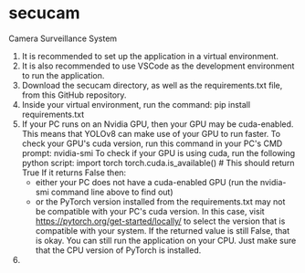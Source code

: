 # secucam
Camera Surveillance System

1) It is recommended to set up the application in a virtual environment.
2) It is also recommended to use VSCode as the development environment to run the application.
3) Download the secucam directory, as well as the requirements.txt file, from this GitHub repository.
4) Inside your virtual environment, run the command: pip install requirements.txt
5) If your PC runs on an Nvidia GPU, then your GPU may be cuda-enabled. This means that YOLOv8 can make use of your GPU to run faster.
   To check your GPU's cuda version, run this command in your PC's CMD prompt:  nvidia-smi
   To check if your GPU is using cuda, run the following python script:
   import torch
   torch.cuda.is_available() # This should return True
   If it returns False then:
   - either your PC does not have a cuda-enabled GPU (run the nvidia-smi command line above to find out)
   - or the PyTorch version installed from the requirements.txt may not be compatible with your PC's cuda version.
     In this case, visit https://pytorch.org/get-started/locally/ to select the version that is compatible with your system.
   If the returned value is still False, that is okay. You can still run the application on your CPU. Just make sure that the CPU version of PyTorch is installed.
6) 
